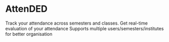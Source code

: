 # AttenDED
Track your attendance across semesters and classes.
Get real-time evaluation of your attendance
Supports multiple users/semesters/institutes for better organisation

